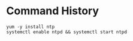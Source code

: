 
Command History
===============

    yum -y install ntp
    systemctl enable ntpd && systemctl start ntpd
    


